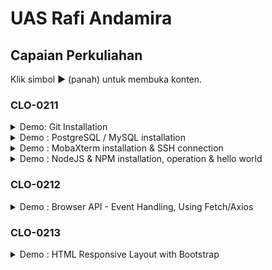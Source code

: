 # UAS Rafi Andamira

## Capaian Perkuliahan

Klik simbol ▶ (panah) untuk membuka konten.

### CLO-0211

<details>
<summary>Demo: Git Installation</summary>

![Image: Git Installation](git.png)

</details>

<details>
<summary>Demo : PostgreSQL / MySQL installation</summary>

<i>Saya menggunakan MySQL.</i>

![Image: mysql Installation](mysql.png)

</details>

<details>
<summary>Demo : MobaXterm installation & SSH connection</summary>

![Image: SSH Connection](mobaxterm.png)

</details>

<details>
<summary>Demo : NodeJS & NPM installation, operation & hello world</summary>

![Image: Node](nodejs,npminstall.png)

</details>

### CLO-0212

<details>
<summary>Demo : Browser API - Event Handling, Using Fetch/Axios</summary>

![Image: Domain](API FetchAxios.png)

</details>

### CLO-0213

<details>
<summary>Demo : HTML Responsive Layout with Bootstrap</summary>

![Image: Domain](CLO 3.png)

</details>

